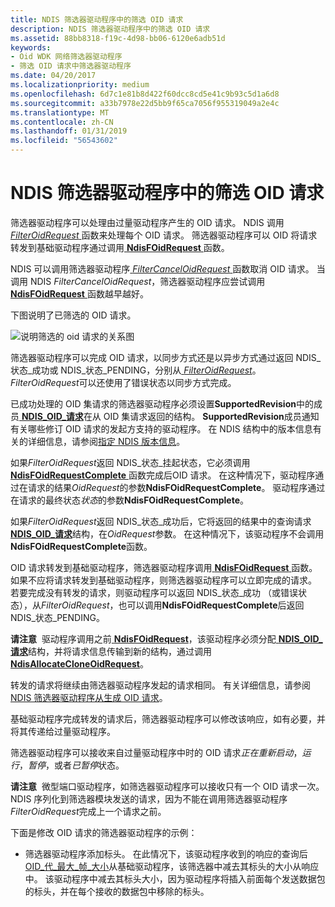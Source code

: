 ```yaml
---
title: NDIS 筛选器驱动程序中的筛选 OID 请求
description: NDIS 筛选器驱动程序中的筛选 OID 请求
ms.assetid: 88bb8318-f19c-4d98-bb06-6120e6adb51d
keywords:
- Oid WDK 网络筛选器驱动程序
- 筛选 OID 请求中筛选器驱动程序
ms.date: 04/20/2017
ms.localizationpriority: medium
ms.openlocfilehash: 6d7c1e81b8d422f60dcc8cd5e41c9b93c5d1a6d8
ms.sourcegitcommit: a33b7978e22d5bb9f65ca7056f955319049a2e4c
ms.translationtype: MT
ms.contentlocale: zh-CN
ms.lasthandoff: 01/31/2019
ms.locfileid: "56543602"
---
```

# <a name="filtering-oid-requests-in-an-ndis-filter-driver"></a>NDIS 筛选器驱动程序中的筛选 OID 请求





筛选器驱动程序可以处理由过量驱动程序产生的 OID 请求。 NDIS 调用[ *FilterOidRequest* ](https://msdn.microsoft.com/library/windows/hardware/ff549954)函数来处理每个 OID 请求。 筛选器驱动程序可以 OID 将请求转发到基础驱动程序通过调用[ **NdisFOidRequest** ](https://msdn.microsoft.com/library/windows/hardware/ff561830)函数。

NDIS 可以调用筛选器驱动程序[ *FilterCancelOidRequest* ](https://msdn.microsoft.com/library/windows/hardware/ff549911)函数取消 OID 请求。 当调用 NDIS *FilterCancelOidRequest*，筛选器驱动程序应尝试调用[ **NdisFOidRequest** ](https://msdn.microsoft.com/library/windows/hardware/ff561830)函数越早越好。

下图说明了已筛选的 OID 请求。

![说明筛选的 oid 请求的关系图](images/requestfilter.png)

筛选器驱动程序可以完成 OID 请求，以同步方式还是以异步方式通过返回 NDIS\_状态\_成功或 NDIS\_状态\_PENDING，分别从[ *FilterOidRequest*](https://msdn.microsoft.com/library/windows/hardware/ff549954)。 *FilterOidRequest*可以还使用了错误状态以同步方式完成。

已成功处理的 OID 集请求的筛选器驱动程序必须设置**SupportedRevision**中的成员[ **NDIS\_OID\_请求**](https://msdn.microsoft.com/library/windows/hardware/ff566710)在从 OID 集请求返回的结构。 **SupportedRevision**成员通知有关哪些修订 OID 请求的发起方支持的驱动程序。 在 NDIS 结构中的版本信息有关的详细信息，请参阅[指定 NDIS 版本信息](specifying-ndis-version-information.md)。

如果*FilterOidRequest*返回 NDIS\_状态\_挂起状态，它必须调用[ **NdisFOidRequestComplete** ](https://msdn.microsoft.com/library/windows/hardware/ff561833)函数完成后OID 请求。 在这种情况下，驱动程序通过在请求的结果*OidRequest*的参数**NdisFOidRequestComplete**。 驱动程序通过在请求的最终状态*状态*的参数**NdisFOidRequestComplete**。

如果*FilterOidRequest*返回 NDIS\_状态\_成功后，它将返回的结果中的查询请求[ **NDIS\_OID\_请求**](https://msdn.microsoft.com/library/windows/hardware/ff566710)结构，在*OidRequest*参数。 在这种情况下，该驱动程序不会调用**NdisFOidRequestComplete**函数。

OID 请求转发到基础驱动程序，筛选器驱动程序调用[ **NdisFOidRequest** ](https://msdn.microsoft.com/library/windows/hardware/ff561830)函数。 如果不应将请求转发到基础驱动程序，则筛选器驱动程序可以立即完成的请求。 若要完成没有转发的请求，则驱动程序可以返回 NDIS\_状态\_成功 （或错误状态），从*FilterOidRequest*，也可以调用**NdisFOidRequestComplete**后返回 NDIS\_状态\_PENDING。

**请注意**  驱动程序调用之前[ **NdisFOidRequest**](https://msdn.microsoft.com/library/windows/hardware/ff561830)，该驱动程序必须分配[ **NDIS\_OID\_请求**](https://msdn.microsoft.com/library/windows/hardware/ff566710)结构，并将请求信息传输到新的结构，通过调用[ **NdisAllocateCloneOidRequest**](https://msdn.microsoft.com/library/windows/hardware/ff560706)。

 

转发的请求将继续由筛选器驱动程序发起的请求相同。 有关详细信息，请参阅[NDIS 筛选器驱动程序从生成 OID 请求](generating-oid-requests-from-an-ndis-filter-driver.md)。

基础驱动程序完成转发的请求后，筛选器驱动程序可以修改该响应，如有必要，并将其传递给过量驱动程序。

筛选器驱动程序可以接收来自过量驱动程序中时的 OID 请求*正在重新启动*，*运行*，*暂停*，或者*已暂停*状态。

**请注意**  微型端口驱动程序，如筛选器驱动程序可以接收只有一个 OID 请求一次。 NDIS 序列化到筛选器模块发送的请求，因为不能在调用筛选器驱动程序*FilterOidRequest*完成上一个请求之前。

 

下面是修改 OID 请求的筛选器驱动程序的示例：

-   筛选器驱动程序添加标头。 在此情况下，该驱动程序收到的响应的查询后[OID\_代\_最大\_帧\_大小](https://msdn.microsoft.com/library/windows/hardware/ff569598)从基础驱动程序，该筛选器中减去其标头的大小从响应中。 该驱动程序中减去其标头大小，因为驱动程序将插入前面每个发送数据包的标头，并在每个接收的数据包中移除的标头。

 

 






